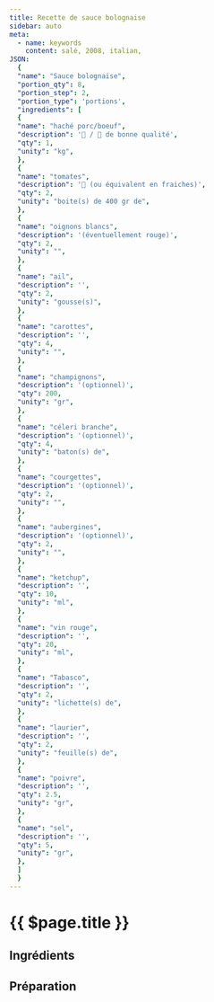 ```yaml
---
title: Recette de sauce bolognaise
sidebar: auto
meta:
  - name: keywords
    content: salé, 2008, italian,
JSON:
  {
  "name": "Sauce bolognaise",
  "portion_qty": 8,
  "portion_step": 2,
  "portion_type": 'portions',
  "ingredients": [
  {
  "name": "haché porc/boeuf",
  "description": '🐖 / 🐄 de bonne qualité',
  "qty": 1,
  "unity": "kg",
  },
  {
  "name": "tomates",
  "description": '🍅 (ou équivalent en fraiches)',
  "qty": 2,
  "unity": "boite(s) de 400 gr de",
  },
  {
  "name": "oignons blancs",
  "description": '(éventuellement rouge)',
  "qty": 2,
  "unity": "",
  },
  {
  "name": "ail",
  "description": '',
  "qty": 2,
  "unity": "gousse(s)",
  },
  {
  "name": "carottes",
  "description": '',
  "qty": 4,
  "unity": "",
  },
  {
  "name": "champignons",
  "description": '(optionnel)',
  "qty": 200,
  "unity": "gr",
  },
  {
  "name": "céleri branche",
  "description": '(optionnel)',
  "qty": 4,
  "unity": "baton(s) de",
  },
  {
  "name": "courgettes",
  "description": '(optionnel)',
  "qty": 2,
  "unity": "",
  },
  {
  "name": "aubergines",
  "description": '(optionnel)',
  "qty": 2,
  "unity": "",
  },
  {
  "name": "ketchup",
  "description": '',
  "qty": 10,
  "unity": "ml",
  },
  {
  "name": "vin rouge",
  "description": '',
  "qty": 20,
  "unity": "ml",
  },
  {
  "name": "Tabasco",
  "description": '',
  "qty": 2,
  "unity": "lichette(s) de",
  },
  {
  "name": "laurier",
  "description": '',
  "qty": 2,
  "unity": "feuille(s) de",
  },
  {
  "name": "poivre",
  "description": '',
  "qty": 2.5,
  "unity": "gr",
  },
  {
  "name": "sel",
  "description": '',
  "qty": 5,
  "unity": "gr",
  },
  ]
  }
---
```


# {{ $page.title }}

## Ingrédients

<recipePortion :recette="$page.frontmatter.JSON" />

## Préparation
